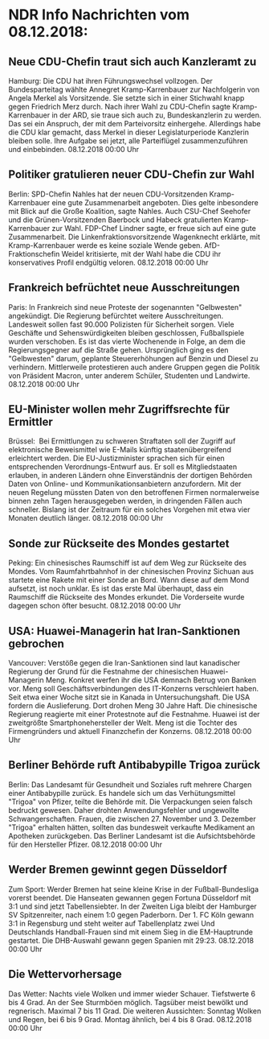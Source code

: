 # NDR Info Nachrichten vom 08.12.2018:


## Neue CDU-Chefin traut sich auch Kanzleramt zu
Hamburg:          Die CDU hat ihren Führungswechsel vollzogen. Der Bundesparteitag wählte Annegret Kramp-Karrenbauer zur Nachfolgerin von Angela Merkel als Vorsitzende. Sie setzte sich in einer Stichwahl knapp gegen Friedrich Merz durch. Nach ihrer Wahl zu CDU-Chefin sagte Kramp-Karrenbauer in der ARD, sie traue sich auch zu, Bundeskanzlerin zu werden. Das sei ein Anspruch, der mit dem Parteivorsitz einhergehe. Allerdings habe die CDU klar gemacht, dass Merkel in dieser Legislaturperiode Kanzlerin bleiben solle. Ihre Aufgabe sei jetzt, alle Parteiflügel zusammenzuführen und einbebinden. 08.12.2018 00:00 Uhr 

## Politiker gratulieren neuer CDU-Chefin zur Wahl
Berlin:   SPD-Chefin Nahles hat der neuen CDU-Vorsitzenden Kramp-Karrenbauer eine gute Zusammenarbeit angeboten. Dies gelte inbesondere mit Blick auf die Große Koalition, sagte Nahles. Auch CSU-Chef Seehofer und die Grünen-Vorsitzenden Baerbock und Habeck gratulierten Kramp-Karrenbauer zur Wahl. FDP-Chef Lindner sagte, er freue sich auf eine gute Zusammenarbeit. Die Linkenfraktionsvorsitzende Wagenknecht erklärte, mit Kramp-Karrenbauer werde es keine soziale Wende geben. AfD-Fraktionschefin Weidel kritisierte, mit der Wahl habe die CDU ihr konservatives Profil endgültig veloren. 08.12.2018 00:00 Uhr 

## Frankreich befrüchtet neue Ausschreitungen
Paris: In Frankreich sind neue Proteste der sogenannten "Gelbwesten" angekündigt. Die Regierung befürchtet weitere Ausschreitungen. Landesweit sollen fast 90.000 Polizisten für Sicherheit sorgen. Viele Geschäfte und Sehenswürdigkeiten bleiben geschlossen, Fußballspiele wurden verschoben. Es ist das vierte Wochenende in Folge, an dem die Regierungsgegner auf die Straße gehen. Ursprünglich ging es den "Gelbwesten" darum, geplante Steuererhöhungen auf Benzin und Diesel zu verhindern. Mittlerweile protestieren auch andere Gruppen gegen die Politik von Präsident Macron, unter anderem Schüler, Studenten und Landwirte. 08.12.2018 00:00 Uhr 

## EU-Minister wollen mehr Zugriffsrechte für Ermittler
Brüssel:      Bei Ermittlungen zu schweren Straftaten soll der Zugriff auf elektronische Beweismittel wie E-Mails künftig staatenübergreifend erleichtert werden. Die EU-Justizminister sprachen sich für einen entsprechenden Verordnungs-Entwurf aus. Er soll es Mitgliedstaaten erlauben, in anderen Ländern ohne Einverständnis der dortigen Behörden Daten von Online- und Kommunikationsanbietern anzufordern. Mit der neuen Regelung müssten Daten von den betroffenen Firmen normalerweise binnen zehn Tagen herausgegeben werden, in dringenden Fällen auch schneller. Bislang ist der Zeitraum für ein solches Vorgehen mit etwa vier Monaten deutlich länger. 08.12.2018 00:00 Uhr 

## Sonde zur Rückseite des Mondes gestartet
Peking: Ein chinesisches Raumschiff ist auf dem Weg zur Rückseite des Mondes. Vom Raumfahrtbahnhof in der chinesischen Provinz Sichuan aus startete eine Rakete mit einer Sonde an Bord. Wann diese auf dem Mond aufsetzt, ist noch unklar. Es ist das erste Mal überhaupt, dass ein Raumschiff die Rückseite des Mondes erkundet. Die Vorderseite wurde dagegen schon öfter besucht. 08.12.2018 00:00 Uhr 

## USA: Huawei-Managerin hat Iran-Sanktionen gebrochen
Vancouver:	Verstöße gegen die Iran-Sanktionen sind laut kanadischer Regierung der Grund für die Festnahme der chinesischen Huawei-Managerin Meng. Konkret werfen ihr die USA demnach Betrug von Banken vor. Meng soll Geschäftsverbindungen des IT-Konzerns verschleiert haben. Seit etwa einer Woche sitzt sie in Kanada in Untersuchungshaft. Die USA fordern die Auslieferung. Dort drohen Meng 30 Jahre Haft. Die chinesische Regierung reagierte mit einer Protestnote auf die Festnahme. Huawei ist der zweitgrößte Smartphonehersteller der Welt. Meng ist die Tochter des Firmengründers und aktuell Finanzchefin der Konzerns. 08.12.2018 00:00 Uhr 

## Berliner Behörde ruft Antibabypille Trigoa zurück
Berlin: Das Landesamt für Gesundheit und Soziales ruft mehrere Chargen einer Antibabypille zurück. Es handele sich um das Verhütungsmittel "Trigoa" von Pfizer, teilte die Behörde mit. Die Verpackungen seien falsch bedruckt gewesen. Daher drohten Anwendungsfehler und ungewollte Schwangerschaften. Frauen, die zwischen 27. November und 3. Dezember "Trigoa" erhalten hätten, sollten das bundesweit verkaufte Medikament an Apotheken zurückgeben. Das Berliner Landesamt ist die Aufsichtsbehörde für den Hersteller Pfizer. 08.12.2018 00:00 Uhr 

## Werder Bremen gewinnt gegen Düsseldorf
Zum Sport:   Werder Bremen hat seine kleine Krise in der Fußball-Bundesliga vorerst beendet. Die Hanseaten gewannen gegen Fortuna Düsseldorf mit 3:1 und sind jetzt Tabellensiebter. In der Zweiten Liga bleibt der Hamburger SV Spitzenreiter, nach einem 1:0 gegen Paderborn. Der 1. FC Köln gewann 3:1 in Regensburg und steht weiter auf  Tabellenplatz zwei Und Deutschlands Handball-Frauen sind mit einem Sieg in die EM-Hauptrunde gestartet. Die DHB-Auswahl gewann gegen Spanien mit 29:23. 08.12.2018 00:00 Uhr 

## Die Wettervorhersage
Das Wetter:
Nachts viele Wolken und immer wieder Schauer. Tiefstwerte 6 bis 4 Grad. An der See Sturmböen möglich. Tagsüber meist bewölkt und regnerisch. Maximal 7 bis 11 Grad. Die weiteren Aussichten:
Sonntag Wolken und Regen, bei 6 bis 9 Grad. Montag ähnlich, bei 4 bis 8 Grad. 08.12.2018 00:00 Uhr 
